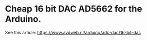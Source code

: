 # Cheap 16 bit DAC AD5662 for the Arduino.
See this article: https://www.avdweb.nl/arduino/adc-dac/16-bit-dac
